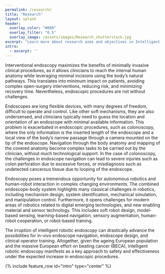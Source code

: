 ```yaml
---
permalink: /research/
title: "Research"
layout: splash
header:
  overlay_color: "#000"
  overlay_filter: "0.5"
  overlay_image: /assets/images/Research_shutterstock.jpg
excerpt: "Learn more about research aims and objectives in Intelligent Robotic Endoscopes (IRE) for Improved Healthcare Services"
intro:
  - excerpt: ''
---
```

Interventional endoscopy maximizes the benefits of minimally invasive clinical procedures, as it allows clinicians to
reach the internal human anatomy while leveraging minimal incisions using the body’s natural pathways. This translates
into minimum impact on patients, avoiding complex open-surgery interventions, reducing risk, and minimizing
recovery time. Nevertheless, endoscopic procedures are not without challenges. 

Endoscopes are long flexible devices, with many degrees of freedom, difficult to operate and control. Like other soft mechanisms, they are also undersensed,
and clinicians typically need to guess the location and orientation of an endoscope with minimal available
information. This problem is exacerbated in endoscopic procedures, such as colonoscopy, where the only information
is the inserted length of the endoscope and a local view of the body’s narrow passage through a camera mounted on
the tip of the endoscope. Navigation through the body anatomy and mapping of the covered anatomy become complex
tasks to be carried out by the clinician, without much technological support. In the case of colonoscopy, the
challenges in endoscope navigation can lead to severe injuries such as colon perforation due to excessive forces, or
misdiagnosis such as undetected cancerous tissue due to looping of the endoscope.


Endoscopy poses a tremendous opportunity for autonomous robotics and human-robot interaction in complex changing
environments. The combined endoscope-body system highlights many classical challenges in robotics, including
mechanism design, system identification, mechanical simulation, and manipulation control. Furthermore, it opens
challenges for modern areas of robotics related to digital emerging technologies, and new enabling material and
sensor technology. This includes soft robot design, model-based sensing, learning-based navigation, sensory augmentation,
human-robot cooperation, or robot-based training. 

The irruption of intelligent robotic endoscopy can drastically
advance the possibilities for in-vivo endoscope navigation, endoscope design, and clinical operator training.
Altogether, given the ageing European population and the massive European effort on beating cancer (BECA), intelligent
robotic endoscopy manifests as a key approach to safety and effectiveness under the expected increase in
endoscopic procedures.

{% include feature_row id="intro" type="center" %}

